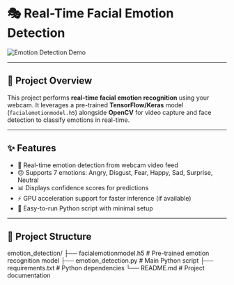 # 🎭 Real-Time Facial Emotion Detection

![Emotion Detection Demo](https://via.placeholder.com/640x360.png?text=Emotion+Detection+Demo)

---

## 🚀 Project Overview

This project performs **real-time facial emotion recognition** using your webcam. It leverages a pre-trained **TensorFlow/Keras** model (`facialemotionmodel.h5`) alongside **OpenCV** for video capture and face detection to classify emotions in real-time.

---

## ✨ Features

- 🎥 Real-time emotion detection from webcam video feed  
- 😠 Supports 7 emotions: Angry, Disgust, Fear, Happy, Sad, Surprise, Neutral  
- 📊 Displays confidence scores for predictions  
- ⚡ GPU acceleration support for faster inference (if available)  
- 🐍 Easy-to-run Python script with minimal setup  

---

## 📁 Project Structure
emotion_detection/
├── facialemotionmodel.h5 # Pre-trained emotion recognition model
├── emotion_detection.py # Main Python script
├── requirements.txt # Python dependencies
└── README.md # Project documentation


